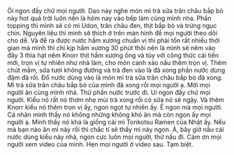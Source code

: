 Ôi ngon đấy chứ mọi người. Dạo này nghe món mì trà sữa trân châu bắp bò này hot quá trời luôn nên là hôm nay vào bếp làm cùng mình nha. Phần topping thì mình sẽ có mì Udon, trân châu đen, thịt bắp bò và trứng ngục chín. Nguyên liệu thì mình sẽ thích ở trên màn hình để mọi người theo dõi cho dễ. Và để ra được nước hầm xương chuẩn vị thì phải tốn rất nhiều thời gian mà mình thì chỉ kịp hầm xương 30 phút thôi nên là mình sẽ nêm vào đây 3 thìa hạt nêm Knorr thịt hầm xương ống và tủy với công thức cải tiến mới, trọn vị tự nhiên như nhà làm, cho món canh xào nấu thêm trọn vị. Thêm chút mắm, sữa tươi không đường và trà đen vào là đã xong phần nước dùng đậm đà rồi. Đổ nước dùng vào là món mì trà sữa trân châu bắp bò đã xong. Mì trà sữa trân châu bắp bò của mình đã xong rồi mọi người ạ. Mời mọi người ăn cùng mình nhá. Thử phần nước trước đi. Ui ngon đấy chứ mọi người. Kiểu nó rất nó thơm nhẹ mùi trà xong rồi có sữa nó sẽ ngậy. Và thêm Knorr kiểu nó thêm trọn vị ấy, ngon ngọt tự nhiên ấy. Ê ngon mà mọi người. Cá nhân mình thấy nó không những không khó ăn mà còn ngon ấy mọi người ạ. Mình thấy nó khá là giống cái mì Tonkotsu Ramen của Nhật ấy. Nếu mà bạn nào ăn mì này rồi thì chắc tí sẽ thấy mì này ngon. À, bây giờ nấu cái nước dùng kiểu này nhá, ngon cực luôn mọi người, thử nấu đi. Cảm ơn mọi người xem video của mình. Hẹn mọi người ở video sau. Tạm biệt.